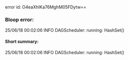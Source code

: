 error id: O4eaXhIKa76MghM05FDytw==
### Bloop error:

25/06/18 00:02:06 INFO DAGScheduler: running: HashSet()
#### Short summary: 

25/06/18 00:02:06 INFO DAGScheduler: running: HashSet()